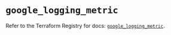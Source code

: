 # `google_logging_metric`

Refer to the Terraform Registry for docs: [`google_logging_metric`](https://registry.terraform.io/providers/hashicorp/google-beta/6.36.0/docs/resources/google_logging_metric).
